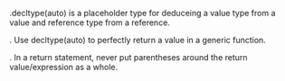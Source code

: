 .decltype(auto) is a placeholder type for deduceing a value type from a value and reference type
 from a reference.

 . Use decltype(auto) to perfectly return a value in a generic function.

 . In a return statement, never put parentheses around the return value/expression as a whole.
